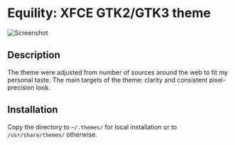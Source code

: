 # Equility: XFCE GTK2/GTK3 theme

![Screenshot](http://i.imgur.com/w9JJCrL.png?1)

## Description

The theme were adjusted from number of sources around the web to fit my personal taste.
The main targets of the theme: clarity and consistent pixel-precision look.

## Installation

Copy the directory to `~/.themes/` for local installation or to `/usr/share/themes/` otherwise.